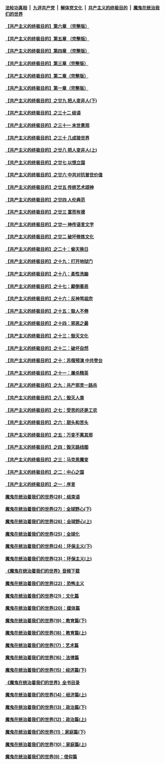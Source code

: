 ####  [法轮功真相](../../../../basic/blob/master/README.md?t=05111102) &nbsp;|&nbsp; [九评共产党](../../../../9ping.md/blob/master/README.md?t=05111102) &nbsp;|&nbsp; [解体党文化](../../../../jtdwh.md/blob/master/README.md?t=05111102)  &nbsp;|&nbsp; [共产主义的终极目的](../../../../gczydzjmd.md/blob/master/README.md?t=05111102) &nbsp;|&nbsp; [魔鬼在统治我们的世界](../../../../mgztzwmdsj.md/blob/master/README.md?t=05111102) 

#### [【共产主义的终极目的】第六章 （完整版）](../pages/nsc422/n11428913.md?t=05111102) 

#### [【共产主义的终极目的】第五章 （完整版）](../pages/nsc422/n11428912.md?t=05111102) 

#### [【共产主义的终极目的】第四章 （完整版）](../pages/nsc422/n11428907.md?t=05111102) 

#### [【共产主义的终极目的】第三章（完整版）](../pages/nsc422/n11428848.md?t=05111102) 

#### [【共产主义的终极目的】第二章（完整版）](../pages/nsc422/n11428831.md?t=05111102) 

#### [【共产主义的终极目的】第一章（完整版）](../pages/nsc422/n11417651.md?t=05111102) 

#### [【共产主义的终极目的】之廿九 把人变非人(下)](../pages/nsc422/n11344140.md?t=05111102) 

#### [【共产主义的终极目的】之三十二 结语](../pages/nsc422/n11360535.md?t=05111102) 

#### [【共产主义的终极目的】之三十一 末世景观](../pages/nsc422/n11351129.md?t=05111102) 

#### [【共产主义的终极目的】之三十 几成狼世界](../pages/nsc422/n11348280.md?t=05111102) 

#### [【共产主义的终极目的】之廿八 把人变非人(上)](../pages/nsc422/n11340492.md?t=05111102) 

#### [【共产主义的终极目的】之廿七 以恨立国](../pages/nsc422/n11336944.md?t=05111102) 

#### [【共产主义的终极目的】之廿六 中共对抗普世价值](../pages/nsc422/n11324785.md?t=05111102) 

#### [【共产主义的终极目的】之廿五 传统艺术颂神](../pages/nsc422/n11296396.md?t=05111102) 

#### [【共产主义的终极目的】之廿四 人伦典范](../pages/nsc422/n11296397.md?t=05111102) 

#### [【共产主义的终极目的】之廿三 富而有德](../pages/nsc422/n11283598.md?t=05111102) 

#### [【共产主义的终极目的】之廿一 神传语言文字](../pages/nsc422/n11263265.md?t=05111102) 

#### [【共产主义的终极目的】之廿二 破坏修炼文化](../pages/nsc422/n11245728.md?t=05111102) 

#### [【共产主义的终极目的】之二十：偷天换日](../pages/nsc422/n11238846.md?t=05111102) 

#### [【共产主义的终极目的】之十九：打开地狱门](../pages/nsc422/n11206376.md?t=05111102) 

#### [【共产主义的终极目的】之十八：柔性洗脑](../pages/nsc422/n11199994.md?t=05111102) 

#### [【共产主义的终极目的】之十七：颠倒善恶](../pages/nsc422/n11179782.md?t=05111102) 

#### [【共产主义的终极目的】之十六：反神骂祖宗](../pages/nsc422/n11166798.md?t=05111102) 

#### [【共产主义的终极目的】之十五：毁人不倦](../pages/nsc422/n11166792.md?t=05111102) 

#### [【共产主义的终极目的】之十四：邪恶之最](../pages/nsc422/n11150249.md?t=05111102) 

#### [【共产主义的终极目的】之十三：毁灭文化](../pages/nsc422/n11135227.md?t=05111102) 

#### [【共产主义的终极目的】之十二：破坏自然](../pages/nsc422/n11135214.md?t=05111102) 

#### [【共产主义的终极目的】之十：苏俄预演 中共登台](../pages/nsc422/n11118424.md?t=05111102) 

#### [【共产主义的终极目的】之十一：屠杀精英](../pages/nsc422/n11118442.md?t=05111102) 

#### [【共产主义的终极目的】之九：共产邪灵一路杀](../pages/nsc422/n11114139.md?t=05111102) 

#### [【共产主义的终极目的】之八：毁灭人类](../pages/nsc422/n11108503.md?t=05111102) 

#### [【共产主义的终极目的】之七：受苦的还是工农](../pages/nsc422/n11101809.md?t=05111102) 

#### [【共产主义的终极目的】之六：甜头和苦头](../pages/nsc422/n11096971.md?t=05111102) 

#### [【共产主义的终极目的】之五：万变不离其邪](../pages/nsc422/n11091285.md?t=05111102) 

#### [【共产主义的终极目的】之四：毁灭路线图](../pages/nsc422/n11086284.md?t=05111102) 

#### [【共产主义的终极目的】之三：马克思魔变](../pages/nsc422/n11061941.md?t=05111102) 

#### [【共产主义的终极目的】之二：中心之国](../pages/nsc422/n11047728.md?t=05111102) 

#### [【共产主义的终极目的】之一：序言](../pages/nsc422/n11086077.md?t=05111102) 

#### [魔鬼在统治着我们的世界(28)：结束语](../pages/nsc422/n10936246.md?t=05111102) 

#### [魔鬼在统治着我们的世界(27)：全球野心(下)](../pages/nsc422/n10928319.md?t=05111102) 

#### [魔鬼在统治着我们的世界(26)：全球野心(上)](../pages/nsc422/n10900318.md?t=05111102) 

#### [魔鬼在统治着我们的世界(25)：全球化](../pages/nsc422/n10788205.md?t=05111102) 

#### [魔鬼在统治着我们的世界(24)：环保主义(下)](../pages/nsc422/n10695307.md?t=05111102) 

#### [魔鬼在统治着我们的世界(23)：环保主义(上)](../pages/nsc422/n10688613.md?t=05111102) 

#### [《魔鬼在统治着我们的世界》音频下载](../pages/nsc422/n10635553.md?t=05111102) 

#### [魔鬼在统治着我们的世界(22)：恐怖主义](../pages/nsc422/n10614727.md?t=05111102) 

#### [魔鬼在统治着我们的世界(21)：文化篇](../pages/nsc422/n10597706.md?t=05111102) 

#### [魔鬼在统治着我们的世界(20)：媒体篇](../pages/nsc422/n10586579.md?t=05111102) 

#### [魔鬼在统治着我们的世界(19)：教育篇(下)](../pages/nsc422/n10564808.md?t=05111102) 

#### [魔鬼在统治着我们的世界(18)：教育篇(上)](../pages/nsc422/n10526970.md?t=05111102) 

#### [魔鬼在统治着我们的世界(17)：艺术篇](../pages/nsc422/n10499093.md?t=05111102) 

#### [魔鬼在统治着我们的世界(16)：法律篇](../pages/nsc422/n10485969.md?t=05111102) 

#### [魔鬼在统治着我们的世界(15)：经济篇(下)](../pages/nsc422/n10469975.md?t=05111102) 

#### [《魔鬼在统治着我们的世界》全书目录](../pages/nsc422/n10464261.md?t=05111102) 

#### [魔鬼在统治着我们的世界(14)：经济篇(上)](../pages/nsc422/n10457370.md?t=05111102) 

#### [魔鬼在统治着我们的世界(13)：政治篇(下)](../pages/nsc422/n10448270.md?t=05111102) 

#### [魔鬼在统治着我们的世界(12)：政治篇(上)](../pages/nsc422/n10444576.md?t=05111102) 

#### [魔鬼在统治着我们的世界(11)：家庭篇(下)](../pages/nsc422/n10440961.md?t=05111102) 

#### [魔鬼在统治着我们的世界(10)：家庭篇(上)](../pages/nsc422/n10435448.md?t=05111102) 

#### [魔鬼在统治着我们的世界(9)：信仰篇](../pages/nsc422/n10432159.md?t=05111102) 


